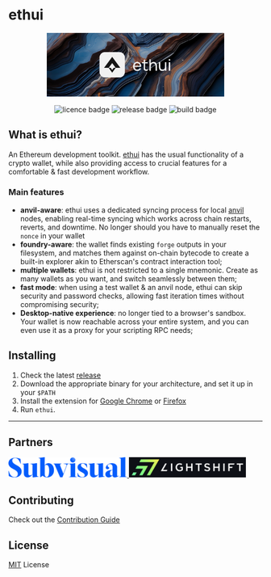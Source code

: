 # ethui

[announcement]: https://mirror.xyz/ethui.eth/OnCNvwKBs6ZpJrOVQQqsqHFW1RkqEK7MAsbPSIQNRFo
[good-first-issue]: https://github.com/naps62/ethui/issues?q=is%3Aopen+is%3Aissue+label%3A%22good+first+issue%22
[releases]: https://github.com/ethui/ethui/releases
[prank-wallet]: https://ethglobal.com/showcase/prank-wallet-cgnb3
[anvil]: https://book.getfoundry.sh/anvil/
[chrome-extension]: https://chrome.google.com/webstore/detail/ethui/eljobehkpcnpekmbcjiidekjhkbcnpkf
[firefox-extension]: https://addons.mozilla.org/en-US/firefox/addon/ethui/

<p align="center">
    <img src="https://raw.githubusercontent.com/ethui/.github/main/banner/github.png" width=70%>
</p>

<p align="center">
    <img alt="licence badge" src="https://img.shields.io/github/license/ethui/ethui">
    <img alt="release badge" src="https://img.shields.io/github/v/release/ethui/ethui">
    <img alt="build badge" src="https://img.shields.io/github/actions/workflow/status/ethui/ethui/rust.yml">
</p>

## What is ethui?

An Ethereum development toolkit. [ethui](https://ethui.dev/) has the usual functionality of a crypto wallet, while also providing access to crucial features for a comfortable & fast development workflow.

### Main features

- **anvil-aware**: ethui uses a dedicated syncing process for local [anvil][anvil] nodes, enabling real-time syncing which works across chain restarts, reverts, and downtime. No longer should you have to manually reset the `nonce` in your wallet
- **foundry-aware**: the wallet finds existing `forge` outputs in your filesystem, and matches them against on-chain bytecode to create a built-in explorer akin to Etherscan's contract interaction tool;
- **multiple wallets**: ethui is not restricted to a single mnemonic. Create as many wallets as you want, and switch seamlessly between them;
- **fast mode**: when using a test wallet & an anvil node, ethui can skip security and password checks, allowing fast iteration times without compromising security;
- **Desktop-native experience**: no longer tied to a browser's sandbox. Your wallet is now reachable across your entire system, and you can even use it as a proxy for your scripting RPC needs;

## Installing

1. Check the latest [release][releases]
2. Download the appropriate binary for your architecture, and set it up in your `$PATH`
3. Install the extension for [Google Chrome][chrome-extension] or [Firefox][firefox-extension]
4. Run `ethui`.

---

## Partners

<a href="https://subvisual.com/">
  <picture>
    <source media="(prefers-color-scheme: dark)" srcset="https://raw.githubusercontent.com/ethui/.github/main/partners/subvisual.png">
    <img alt="subvisual logo" src="https://raw.githubusercontent.com/ethui/.github/main/partners/subvisual.png" width="auto" height="40">
  </picture>
</a>

<a href="https://lightshift.xyz/">
  <picture>
    <source media="(prefers-color-scheme: dark)" srcset="https://raw.githubusercontent.com/ethui/.github/main/partners/lightshift.png">
    <img alt="lightshift logo" src="https://raw.githubusercontent.com/ethui/.github/main/partners/lightshift.png" width="auto" height="40">
  </picture>
</a>

## Contributing

Check out the [Contribution Guide](./CONTRIBUTING.md)

## License

[MIT](./LICENSE) License
